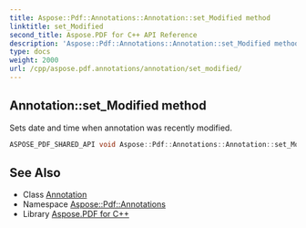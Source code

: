 ```yaml
---
title: Aspose::Pdf::Annotations::Annotation::set_Modified method
linktitle: set_Modified
second_title: Aspose.PDF for C++ API Reference
description: 'Aspose::Pdf::Annotations::Annotation::set_Modified method. Sets date and time when annotation was recently modified in C++.'
type: docs
weight: 2000
url: /cpp/aspose.pdf.annotations/annotation/set_modified/
---
```

## Annotation::set_Modified method


Sets date and time when annotation was recently modified.

```cpp
ASPOSE_PDF_SHARED_API void Aspose::Pdf::Annotations::Annotation::set_Modified(System::DateTime value)
```

## See Also

* Class [Annotation](../)
* Namespace [Aspose::Pdf::Annotations](../../)
* Library [Aspose.PDF for C++](../../../)

